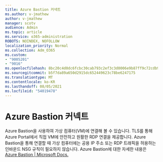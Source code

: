 ```yaml
---
title: Azure Bastion 커넥트
ms.author: v-jmathew
author: v-jmathew
manager: scotv
audience: Admin
ms.topic: article
ms.service: o365-administration
ROBOTS: NOINDEX, NOFOLLOW
localization_priority: Normal
ms.collection: Adm_O365
ms.custom:
- "9005201"
- "9016"
ms.openlocfilehash: 8bc20c4d0dc6fcbc30cab793c2ef3c3d0006e9b87ff9c72cdb9ad27a5f2080ef
ms.sourcegitcommit: b5f7da89a650d2915dc652449623c78be6247175
ms.translationtype: MT
ms.contentlocale: ko-KR
ms.lasthandoff: 08/05/2021
ms.locfileid: "54019478"
---
```

# <a name="azure-bastion-connect"></a>Azure Bastion 커넥트

Azure Bastion을 사용하여 가상 컴퓨터(VM)에 연결해 볼 수 있습니다. TLS를 통해 Azure Portal에서 직접 VM에 안전하고 원활한 RDP 연결을 제공합니다. Azure Bastion을 통해 연결할 때 가상 컴퓨터에는 공용 IP 주소 또는 RDP 트래픽을 허용하는 인바운드 NSG 규칙이 필요하지 않습니다. Azure Bastion에 대한 자세한 내용은 [Azure Bastion | Microsoft Docs.](https://docs.microsoft.com/azure/bastion/bastion-overview)
